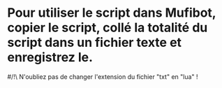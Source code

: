 # Pour utiliser le script dans Mufibot, copier le script, collé la totalité du script dans un fichier texte et enregistrez le.
#/!\ N'oubliez pas de changer l'extension du fichier "txt" en "lua" !
